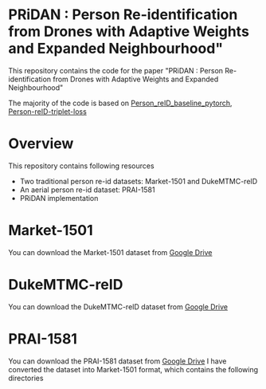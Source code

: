 # PRiDAN : Person Re-identification from Drones with Adaptive Weights and Expanded Neighbourhood"
This repository contains the code for the paper "PRiDAN : Person Re-identification from Drones with Adaptive Weights and Expanded Neighbourhood"

The majority of the code is based on [Person_reID_baseline_pytorch](https://github.com/layumi/Person_reID_baseline_pytorch), [Person-reID-triplet-loss](https://github.com/layumi/Person-reID-triplet-loss)

# Overview
This repository contains following resources
- Two traditional person re-id datasets: Market-1501 and DukeMTMC-reID
- An aerial person re-id dataset: PRAI-1581
- PRiDAN implementation

# Market-1501
You can download the Market-1501 dataset from [Google Drive](https://drive.google.com/file/d/1_KwUvfhI-6iqNj2ZUBDJYBEcWYK7gv0L/view?usp=sharing)

# DukeMTMC-reID
You can download the DukeMTMC-reID dataset from [Google Drive](https://drive.google.com/file/d/1_iqu_Q0GtKU7e3r1VjhpcbNfGffADxdU/view?usp=sharing)
# PRAI-1581
You can download the PRAI-1581 dataset from [Google Drive](https://drive.google.com/file/d/168UcmbW1twnq7F8BB_FtvPzCKiCLAMIp/view?usp=sharing)
I have converted the dataset into Market-1501 format, which contains the following directories


